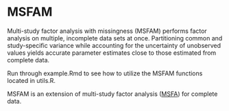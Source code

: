 # MSFAM

Multi-study factor analysis with missingness (MSFAM) performs factor analysis on multiple, incomplete data sets at once. 
Partitioning common and study-specific variance while accounting for the uncertainty of unobserved values yields accurate parameter estimates close to 
those estimated from complete data.

Run through example.Rmd to see how to utilize the MSFAM functions located in utils.R.

MSFAM is an extension of multi-study factor analysis ([MSFA](https://onlinelibrary.wiley.com/doi/full/10.1111/biom.12974)) for complete data.
